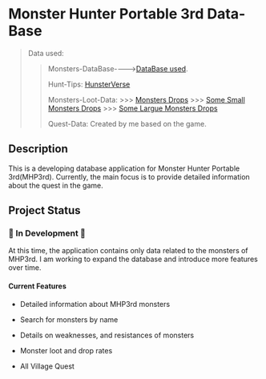 # Monster Hunter Portable 3rd Data-Base

> Data used:
>> Monsters-DataBase---->[DataBase used](https://github.com/CrimsonNynja/monster-hunter-DB).
>>
>> Hunt-Tips: [HunsterVerse](https://hunstermonter.net/)
>>
>> Monsters-Loot-Data:
    >>> [Monsters Drops](https://gamefaqs.gamespot.com/psp/991479-monster-hunter-portable-3rd/faqs/61490)
    >>> [Some Small Monsters Drops](https://monsterhunter.fandom.com/wiki/MH3:_Small_Monster_Carve_List)
    >>> [Some Largue Monsters Drops](https://monsterhunter.fandom.com/wiki/MH3:_Monster_Carves_%26_Rewards)
>>
>>Quest-Data: Created by me based on the game.

## Description

This is a developing database application for Monster Hunter Portable 3rd(MHP3rd). Currently, the main focus is to provide detailed information about the quest in the game.

## Project Status

### 🚧 In Development 🚧

At this time, the application contains only data related to the monsters of MHP3rd. I am working to expand the database and introduce more features over time.

#### Current Features

* Detailed information about MHP3rd monsters

* Search for monsters by name

* Details on  weaknesses, and resistances of monsters

* Monster loot and drop rates

* All Village Quest
